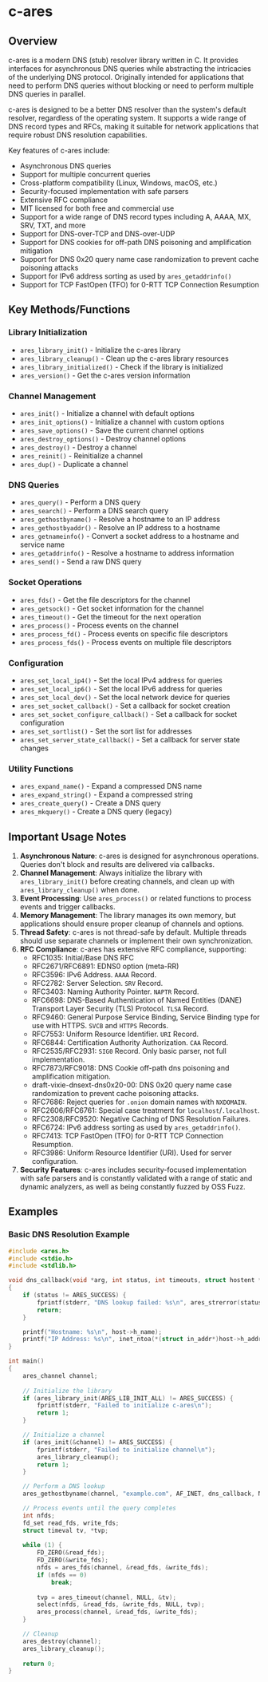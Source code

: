 # c-ares

## Overview

c-ares is a modern DNS (stub) resolver library written in C. It provides interfaces for asynchronous DNS queries while abstracting the intricacies of the underlying DNS protocol. Originally intended for applications that need to perform DNS queries without blocking or need to perform multiple DNS queries in parallel.

c-ares is designed to be a better DNS resolver than the system's default resolver, regardless of the operating system. It supports a wide range of DNS record types and RFCs, making it suitable for network applications that require robust DNS resolution capabilities.

Key features of c-ares include:
- Asynchronous DNS queries
- Support for multiple concurrent queries
- Cross-platform compatibility (Linux, Windows, macOS, etc.)
- Security-focused implementation with safe parsers
- Extensive RFC compliance
- MIT licensed for both free and commercial use
- Support for a wide range of DNS record types including A, AAAA, MX, SRV, TXT, and more
- Support for DNS-over-TCP and DNS-over-UDP
- Support for DNS cookies for off-path DNS poisoning and amplification mitigation
- Support for DNS 0x20 query name case randomization to prevent cache poisoning attacks
- Support for IPv6 address sorting as used by `ares_getaddrinfo()`
- Support for TCP FastOpen (TFO) for 0-RTT TCP Connection Resumption

## Key Methods/Functions

### Library Initialization
- `ares_library_init()` - Initialize the c-ares library
- `ares_library_cleanup()` - Clean up the c-ares library resources
- `ares_library_initialized()` - Check if the library is initialized
- `ares_version()` - Get the c-ares version information

### Channel Management
- `ares_init()` - Initialize a channel with default options
- `ares_init_options()` - Initialize a channel with custom options
- `ares_save_options()` - Save the current channel options
- `ares_destroy_options()` - Destroy channel options
- `ares_destroy()` - Destroy a channel
- `ares_reinit()` - Reinitialize a channel
- `ares_dup()` - Duplicate a channel

### DNS Queries
- `ares_query()` - Perform a DNS query
- `ares_search()` - Perform a DNS search query
- `ares_gethostbyname()` - Resolve a hostname to an IP address
- `ares_gethostbyaddr()` - Resolve an IP address to a hostname
- `ares_getnameinfo()` - Convert a socket address to a hostname and service name
- `ares_getaddrinfo()` - Resolve a hostname to address information
- `ares_send()` - Send a raw DNS query

### Socket Operations
- `ares_fds()` - Get the file descriptors for the channel
- `ares_getsock()` - Get socket information for the channel
- `ares_timeout()` - Get the timeout for the next operation
- `ares_process()` - Process events on the channel
- `ares_process_fd()` - Process events on specific file descriptors
- `ares_process_fds()` - Process events on multiple file descriptors

### Configuration
- `ares_set_local_ip4()` - Set the local IPv4 address for queries
- `ares_set_local_ip6()` - Set the local IPv6 address for queries
- `ares_set_local_dev()` - Set the local network device for queries
- `ares_set_socket_callback()` - Set a callback for socket creation
- `ares_set_socket_configure_callback()` - Set a callback for socket configuration
- `ares_set_sortlist()` - Set the sort list for addresses
- `ares_set_server_state_callback()` - Set a callback for server state changes

### Utility Functions
- `ares_expand_name()` - Expand a compressed DNS name
- `ares_expand_string()` - Expand a compressed string
- `ares_create_query()` - Create a DNS query
- `ares_mkquery()` - Create a DNS query (legacy)

## Important Usage Notes

1. **Asynchronous Nature**: c-ares is designed for asynchronous operations. Queries don't block and results are delivered via callbacks.
2. **Channel Management**: Always initialize the library with `ares_library_init()` before creating channels, and clean up with `ares_library_cleanup()` when done.
3. **Event Processing**: Use `ares_process()` or related functions to process events and trigger callbacks.
4. **Memory Management**: The library manages its own memory, but applications should ensure proper cleanup of channels and options.
5. **Thread Safety**: c-ares is not thread-safe by default. Multiple threads should use separate channels or implement their own synchronization.
6. **RFC Compliance**: c-ares has extensive RFC compliance, supporting:
   - RFC1035: Initial/Base DNS RFC
   - RFC2671/RFC6891: EDNS0 option (meta-RR)
   - RFC3596: IPv6 Address. `AAAA` Record.
   - RFC2782: Server Selection. `SRV` Record.
   - RFC3403: Naming Authority Pointer. `NAPTR` Record.
   - RFC6698: DNS-Based Authentication of Named Entities (DANE) Transport Layer Security (TLS) Protocol. `TLSA` Record.
   - RFC9460: General Purpose Service Binding, Service Binding type for use with HTTPS. `SVCB` and `HTTPS` Records.
   - RFC7553: Uniform Resource Identifier. `URI` Record.
   - RFC6844: Certification Authority Authorization. `CAA` Record.
   - RFC2535/RFC2931: `SIG0` Record. Only basic parser, not full implementation.
   - RFC7873/RFC9018: DNS Cookie off-path dns poisoning and amplification mitigation.
   - draft-vixie-dnsext-dns0x20-00: DNS 0x20 query name case randomization to prevent cache poisoning attacks.
   - RFC7686: Reject queries for `.onion` domain names with `NXDOMAIN`.
   - RFC2606/RFC6761: Special case treatment for `localhost`/`.localhost`.
   - RFC2308/RFC9520: Negative Caching of DNS Resolution Failures.
   - RFC6724: IPv6 address sorting as used by `ares_getaddrinfo()`.
   - RFC7413: TCP FastOpen (TFO) for 0-RTT TCP Connection Resumption.
   - RFC3986: Uniform Resource Identifier (URI). Used for server configuration.
7. **Security Features**: c-ares includes security-focused implementation with safe parsers and is constantly validated with a range of static and dynamic analyzers, as well as being constantly fuzzed by OSS Fuzz.

## Examples

### Basic DNS Resolution Example
```c
#include <ares.h>
#include <stdio.h>
#include <stdlib.h>

void dns_callback(void *arg, int status, int timeouts, struct hostent *host)
{
    if (status != ARES_SUCCESS) {
        fprintf(stderr, "DNS lookup failed: %s\n", ares_strerror(status));
        return;
    }

    printf("Hostname: %s\n", host->h_name);
    printf("IP Address: %s\n", inet_ntoa(*(struct in_addr*)host->h_addr_list[0]));
}

int main()
{
    ares_channel channel;
    
    // Initialize the library
    if (ares_library_init(ARES_LIB_INIT_ALL) != ARES_SUCCESS) {
        fprintf(stderr, "Failed to initialize c-ares\n");
        return 1;
    }

    // Initialize a channel
    if (ares_init(&channel) != ARES_SUCCESS) {
        fprintf(stderr, "Failed to initialize channel\n");
        ares_library_cleanup();
        return 1;
    }

    // Perform a DNS lookup
    ares_gethostbyname(channel, "example.com", AF_INET, dns_callback, NULL);

    // Process events until the query completes
    int nfds;
    fd_set read_fds, write_fds;
    struct timeval tv, *tvp;
    
    while (1) {
        FD_ZERO(&read_fds);
        FD_ZERO(&write_fds);
        nfds = ares_fds(channel, &read_fds, &write_fds);
        if (nfds == 0)
            break;
            
        tvp = ares_timeout(channel, NULL, &tv);
        select(nfds, &read_fds, &write_fds, NULL, tvp);
        ares_process(channel, &read_fds, &write_fds);
    }

    // Cleanup
    ares_destroy(channel);
    ares_library_cleanup();
    
    return 0;
}
```